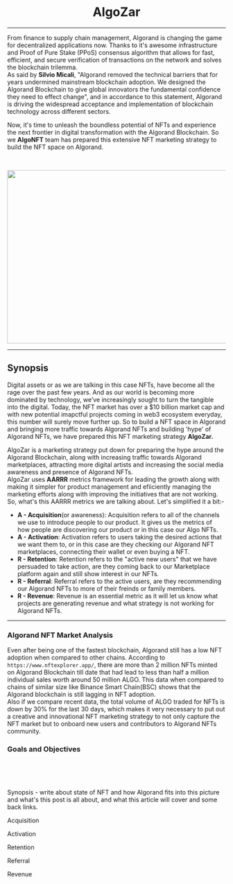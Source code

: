 <h1 align="center">AlgoZar</a></h1><hr>

From finance to supply chain management, Algorand is changing the game for decentralized applications now. Thanks to it's awesome infrastructure and Proof of Pure Stake (PPoS) consensus algorithm that allows for fast, efficient, and secure verification of transactions on the network and solves the blockchain trilemma.   
As said by <strong>Silvio Micali</strong>, "Algorand removed the technical barriers that for years undermined mainstream blockchain adoption. We designed the Algorand Blockchain to give global innovators the fundamental confidence they need to effect change", and in accordance to this statement, Algorand is driving the widespread acceptance and implementation of blockchain technology across different sectors. 
<br>

Now, it's time to unleash the boundless potential of NFTs and experience the next frontier in digital transformation with the Algorand Blockchain. So we <b>AlgoNFT</b> team has prepared this extensive NFT marketing strategy to build the NFT space on Algorand.

<br>
<p align = "center">
<img src="https://github.com/Harshkumar62367/Algorand---NFT-Marketing-Strategy/blob/main/img/algo-nft.gif"  style="width:900px; 
            height:400px; 
            display: block;
            align: center;" />
</p><hr>


## Synopsis

Digital assets or as we are talking in this case NFTs, have become all the rage over the past few years. And as our world is becoming more dominated by technology, we’ve increasingly sought to turn the tangible into the digital. Today, the NFT market has over a $10 billion market cap and with new potential imapctful projects coming in web3 ecosystem everyday, this number will surely move further up. So to build a NFT space in Algorand and bringing more traffic towards Algorand NFTs and building 'hype' of Algorand NFTs, we have prepared this NFT marketing strategy <b>AlgoZar.</b>

AlgoZar is a marketing strategy put down for preparing the hype around the Algorand Blockchain, along with increasing traffic towards Algorand marketplaces, attracting more digital artists and increasing the social media awareness and presence of Algorand NFTs.   
AlgoZar uses **AARRR** metrics framework for leading the growth along with making it simpler for product management and efiiciently managing the marketing efforts along with improving the initiatives that are not working.
<br>
So, what's this AARRR metrics we are talking about. Let's simplified it a bit:- 

- **A - Acquisition**(or awareness):  Acquisition refers to all of the channels we use to introduce people to our product. It gives us the metrics of how people are discovering our product or in this case our Algo NFTs.
- **A - Activation**:  Activation refers to users taking the desired actions that we want them to, or in this case are they checking our Algorand NFT marketplaces, connecting their wallet or even buying a NFT.
- **R - Retention**:  Retention refers to the "active new users" that we have persuaded to take action, are they coming back to our Marketplace platform again and still show interest in our NFTs.
- **R - Referral**:  Referral refers to the active users, are they recommending our Algorand NFTs to more of their freinds or family members.
- **R - Revenue**: Revenue is an essential metric as it will let us know what projects are generating revenue and what strategy is not working for Algorand NFTs.

<hr>    

### Algorand NFT Market Analysis

Even after being one of the fastest blockchain, Algorand still has a low NFT adoption when compared to other chains. According to `https://www.nftexplorer.app/`, there are more than 2 million NFTs minted on Algorand Blockchain till date that had lead to less than half a million individual sales worth around 50 million ALGO. This data when compared to chains of similar size like Binance Smart Chain(BSC) shows that the Algorand blockchain is still lagging in NFT adoption.  
Also if we compare recent data, the total volume of ALGO traded for NFTs is down by 30% for the last 30 days, which makes it very necessary to put out a creative and innovational NFT marketing strategy to not only capture the NFT market but to onboard new users and contributors to Algorand NFTs community.

### Goals and Objectives


              

<br>
<br>
<br>


Synopsis - write about state of NFT and how Algorand fits into this picture and what's this post is all about, and what this article will cover and some back links.

Acquisition

Activation

Retention

Referral

Revenue



